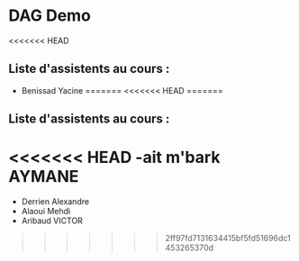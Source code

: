 # DAG Demo

<<<<<<< HEAD
## Liste d'assistents au cours :
- Benissad Yacine
=======
<<<<<<< HEAD
=======
## Liste d'assistents au cours :
<<<<<<< HEAD
-ait m'bark AYMANE
=======
- Derrien Alexandre
- Alaoui Mehdi
- Aribaud VICTOR
>>>>>>> 2ff97fd7131634415bf5fd51696dc1453265370d
